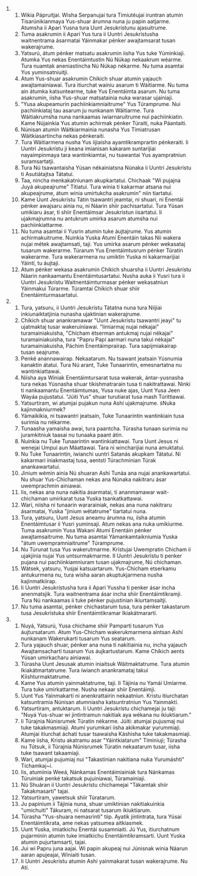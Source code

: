 <ol>
  <li>
    <ol>
      <li>Wikia Pápruitjai. Wisha Serpanujai tura Timiutéujai iruntran atumin Tisarúnikianmaya Yus-shuar árumna nuna ju papin aatjarme. Atumsha ii Apari Yusna tura Uunt Jesukrístunu ajasuitrume.</li>
      <li>Tuma asakrumin ii Aparí Yus tura ii Uuntri Jesukrístusha waitnentrama ásarmatai Yáinmakar pénker awajtamsarat tusan wakerajrume.</li>
      <li>Yatsurú, átum pénker matsatu asakrumin iisha Yus tuke Yúminkiaji. Atumka Yus nekas Enentáimtustin Nú Núkap nekaakrum wéarme. Tura nuamtak aneniastincha Nú Núkap nékarme. Nu tuma asamtai Yus yuminsatniuitji.</li>
      <li>Atum Yus-shuar asakrumin Chíkich shuar atumin yajauch awajtamainiawai. Tura itiurchat wainiu asarum ti Wáitiarme. Nu tuma ain átumka katsuntearme, tuke Yus Enentáimta asarum. Nu tuma asakrumin, iisha Yus-shuar matsatainia nuka warasar ujainiaji.</li>
      <li>"Yusa akupeamurin pachiinkiamniaitrume" Yus Túramprume. Nui pachiinkiataj tau asarum ju nunkanam Wáitiarme. Tura Wáitiakrumsha nuna nankaamas iwiarnaruitrume nui pachiinkiatin. Kame Nújainkia Yus atumin achirmak pénker Túraiti, nuka Páantaiti.</li>
      <li>Núnisan atumin Wáitkiarmainia nunasha Yus Tímiatrusan Wáitkiasartincha nekas pénkeraiti.</li>
      <li>Tura Wáitiarmena nusha Yus iijiaisha ayamtikramprartin pénkeraiti. Ii Uuntri Jesukrístu ji keana ímianisan kakaram suntarijiai nayaimpinmaya tara wantinkiamtai, nu tsawantai Yus ayampratniun suramsartatji.</li>
      <li>Tura Nú tsawantaisha Yúsan nékainiatsna Núnaka ii Uuntri Jesukrístu ti Asutiátajtsa Tátatui.</li>
      <li>Taa, nincha menkakatniunam akupkartatui. Chichaak "Wi pujajna Juyá akupeajrume" Títiatui. Tura winia ti kakarmar atsana nui akupeajrume, átum winia umirtukcha asakrumin" niin tiartatui.</li>
      <li>Kame Uunt Jesukrístu Tátin tsawantri jeamtai, ni shuari, ni Enentái pénker awajsaru ainia nu, ni Náarin shiir pachisartatui. Tura Yúsan umikiaru ásar, ti shiir Enentáimsar Jesukrístun iisartatui. Ii ujakmajrumna nu antukrum umirka asarum atumsha nui pachiinkiattarme.</li>
      <li>Nu tuma asamtai ii Yusrin atumin tuke áujtajrume. Yus atumin achirmakuitrume. Nuinkia Yuska Atumí Enentáin takas Nii wakera nujai métek awajtamsati, taji. Yus umirka asarum pénker wekasataj tusarum wakerarme. Túrarum Yus Enentáimtusrum pénker Túratin wakerarme. Tura wakerarmena nu umiktin Yuska ni kakarmarijiai Yáintí, tu áujtaji.</li>
      <li>Atum pénker wekasa asakrumin Chíkich shuarsha ii Uuntri Jesukrístu Náarin nankaamantu Enentáimtusartatui. Nusha auka ii Yusri tura ii Uuntri Jesukrístu Waitnentáimturmasar pénker wekasatniun Yáinmakui Túrarme. Túramtai Chíkich shuar shiir Enentáimturmasartatui.</li>
    </ol>
  </li>
  <li>
    <ol>
      <li>Tura, yatsuru, ii Uuntri Jesukrístu Tátatna nuna tura Niijiai inkiunaiktatjinia nunasha ujaktinian wakerajrume.</li>
      <li>Chíkich shuar anankramawar "Uunt Jesukrístu tsawantri jeayi" tu ujatmaktaj tusar wakeruiniawai. "Iimiarmaj nujai nékajai" turamainiakuisha, "Chícham étserman antukmaj nujai nékajai" turamainiakuisha, tura "Papru Papí aarmari nuna takui nékajai" turamainiakuisha, Páchim Enentáimprairap. Tura sapijmiakairap tusan seajrume.</li>
      <li>Penké anannawairap. Nekaatarum. Nu tsawant jeatsain Yúsnumia kanaktin átatui. Tura Nú arant, Tuke Tunaarintin, emesnartatna nu wantinkiattawai.</li>
      <li>Niisha aya Wíniak Enentáimtursarat tusa wakerak, ántar-yusnasha tura nekas Yúsnasha shuar tikishmatrarain tusa ti nakitrattawai. Ninki ti nankaamantu Enentáimtumas, Yusa nuke ajas, Uunt Yusa Jeen Wayáa pujustatui. "Júiti Yus" shuar turutiarat tusa mash Túrittiawai.</li>
      <li>Yatsurtiram, wi atumjai pujakun nuna Ashí ujakmajrume. ṡNuka kajinmakniurmek?</li>
      <li>Yámaikikia, ni tsawantri jeatsain, Tuke Tunaarintin wantinkiain tusa surimia nu nékarme.</li>
      <li>Tunaasha yamaisha awai, tura paantcha. Túrasha tunaan surimia nu juramkitniuk taasai nu tunaaka paant átin.</li>
      <li>Nuinkia nu Tuke Tunaarintin wantinkiattawai. Tura Uunt Jesus ni wenejai Umpuí aun Máattawai. Tara ni wincharijiai nuna amuktatui.</li>
      <li>Nu Tuke Tunaarintin, iwianchi uuntri Satanás akupkam Tátatui. Ni kakarmari iniakmastaj tusa, aentsti Túrachminian Túrak anankawartatui.</li>
      <li>Jinium wémin ainia Nú shuaran Ashí Tunáa ana nujai anankawartatui. Nu shuar Yus-Chichaman nekas ana Núnaka nakitraru ásar uwemprachmin ainiawai.</li>
      <li>Iis, nekas ana nuna nakitia ásarmatai, ti ananmamawar wait-chichaman umirkarat tusa Yuska tsankatkattawai.</li>
      <li>Warí, niisha ni tunaarin wararainiak, nekas ana nuna nakitraru ásarmatai, Yuska "jinium wétatrume" tiartatui nuna.</li>
      <li>Tura, yatsuru, Uunt Jesus aneamu árumna nu, iisha atumin Enentáimtusar ii Yusri yuminsaji. Atum nekas ana nuka umikiurme. Tuma asakrumin Yusa Wakaní Atumí Enentáin pénker awajtamsaitrume. Nu tuma asamtai Yámankamtaikniumia Yuska "átum uwempramniaitrume" Túramprume.</li>
      <li>Nu Túrunat tusa Yus wakerutmarme. Krístujai Uwempratin Chicham ii ujakjinia nujai Yus untsurmakmarme. II Uuntri Jesukrístu ti penker pujana nui pachiinkiamniuram tusan ujakmajrume, Nú chichaman.</li>
      <li>Wátsek, yatsuru, Yusjai katsuartarum. Yus-Chicham etserkamu antukurmena nu, tura wisha aaran akuptukjarmena nusha kajinmatkiirap.</li>
      <li>Ii Uuntri Jesukrístusha tura ii Apari Yussha ti penker ásar incha anenmatsjik. Tura waitnentrama ásar incha shiir Enentáimtikramji. Tura Nú nankaamas ii tuke pénker pujustinian ikiurtamsaitji.</li>
      <li>Nu tuma asamtai, pénker chichastarum tusa, tura pénker takastarum tusa Jesukrístuka shiir Enentáimtikramar Ikiakátmarartí.</li>
    </ol>
  </li>
  <li>
    <ol>
      <li>Nuyá, Yatsurú, Yusa chichame shiir Pampartí tusarum Yus áujtursatarum. Atum Yus-Chicham wakerukmarmena aintsan Ashí nunkanam Wakerukartí tusarum Yus seatarum.</li>
      <li>Tura yajauch shuar, pénker ana nuna ti nakitiainia nu, incha yajauch Awajtamsachartí tusarum Yus áujkartustarum. Kame Chíkich aents Yúsan umirkacharu ainiawai.</li>
      <li>Túrasha Uunt Jesusak atumin iniaitsuk Wáitmaktatrume. Tura atumin Ikiakátmartatrume. Tura íwianch anankramataj takui Kíishturmaktatrume.</li>
      <li>Kame Yus atumin yainmaktatrume, taji. Ii Tájinia nu Yamái Umíarme. Tura tuke umirkattarme. Nusha nekaar shiir Enentáimji.</li>
      <li>Uunt Yus Yainmakartí ni anenkrattairin nekaatniun. Kristu itiurchatan katsuntramia Núnisan atumniasha katsuntratniun Yus Yainmaktí.</li>
      <li>Yatsurtiram, antuktarum. Ii Uuntri Jesukrístu chichamejai ju taji: "Nuyá Yus-shuar wi jintintramun nakitiak aya wékana nu ikiuktiarum."</li>
      <li>Ii Túrajnia Núnisrumek Túratin nékarme. Júiti: atumjai pujusmaj nui tuke takakmasmiaji. Atumí yurumkari iisha akikmakar yurummiaji. Atumjai itiurchat áchatí tusar tsawaisha Káshisha tuke takakmasmiaji.</li>
      <li>Kame iisha, Kristu akatramu asar "Yáintkiatarum" Tíminiuji; Túrasha nu Tútsuk, ii Túrajnia Núnisrumek Túratin nekaatarum tusar, iisha tuke tsawant takaamiaji.</li>
      <li>Warí, atumjai pujumiaj nui "Takastinian nakitiana nuka Yurumáshti" Tíchamkaj~i.</li>
      <li>Iis, atumiinia Weeá, Nánkamas Enentáimiainiak tura Nánkamas Túruiniak penké takatsuk pujuiniawai, Túramainiaji.</li>
      <li>Nú Shuáran ii Uuntri Jesukrístu chichamejai "Tákamtak shiir Takakmasartí" tajai.</li>
      <li>Yatsurtiram, yawetsuk shiir Túratarum.</li>
      <li>Ju papinium ii Tájinia nuna, shuar umiktinian nakitiakuinkia "umichuiti" Tákuram, ni natsarat tusarum ikiuktiarum.</li>
      <li>Túrasha "Yus-shuara nemasrinti" tiip. Ayatik jintintrata, tura Yúsai Enentáimtikrata, ame nekas yatsumea aitkiasmek.</li>
      <li>Uunt Yuska, imiatkichu Enentái susamniaiti. Jú Yus, itiurchatnum pujarminin atumin tuke imiatkichu Enentáimtikramsarti. Uunt Yuska atumin pujurtamsarti, tajai.</li>
      <li>Jui wi Papru juna aajai. Wi papin akupeaj nui Júnisnak winia Náarun aaran apujeajai, Wíniaiti tusan.</li>
      <li>Ii Uuntri Jesukrístu atumin Ashí yainmakarat tusan wakerajrume. Nu Atí.</li>
    </ol>
  </li>
</ol>